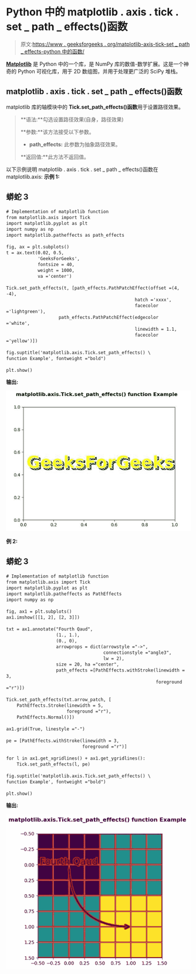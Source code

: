 # Python 中的 matplotlib . axis . tick . set _ path _ effects()函数

> 原文:[https://www . geeksforgeeks . org/matplotlib-axis-tick-set _ path _ effects-python 中的函数/](https://www.geeksforgeeks.org/matplotlib-axis-tick-set_path_effects-function-in-python/)

[**Matplotlib**](https://www.geeksforgeeks.org/python-introduction-matplotlib/) 是 Python 中的一个库，是 NumPy 库的数值-数学扩展。这是一个神奇的 Python 可视化库，用于 2D 数组图，并用于处理更广泛的 SciPy 堆栈。

## matplotlib . axis . tick . set _ path _ effects()函数

matplotlib 库的轴模块中的 **Tick.set_path_effects()函数**用于设置路径效果。

> **语法:**勾选设置路径效果(自身，路径效果)
> 
> **参数:**该方法接受以下参数。
> 
> *   **path_effects:** 此参数为抽象路径效果。
> 
> **返回值:**此方法不返回值。

以下示例说明 matplotlib . axis . tick . set _ path _ effects()函数在 matplotlib.axis:
**示例 1:**

## 蟒蛇 3

```
# Implementation of matplotlib function
from matplotlib.axis import Tick
import matplotlib.pyplot as plt  
import numpy as np  
import matplotlib.patheffects as path_effects  

fig, ax = plt.subplots()  
t = ax.text(0.02, 0.5,  
            'GeeksForGeeks',  
            fontsize = 40,   
            weight = 1000,   
            va ='center')  

Tick.set_path_effects(t, [path_effects.PathPatchEffect(offset =(4, -4),  
                                                 hatch ='xxxx',  
                                                 facecolor ='lightgreen'),  
                    path_effects.PathPatchEffect(edgecolor ='white',   
                                                 linewidth = 1.1,  
                                                 facecolor ='yellow')])

fig.suptitle('matplotlib.axis.Tick.set_path_effects() \
function Example', fontweight ="bold")  

plt.show() 
```

**输出:**

![](img/f234577fba6404bab8d6e711411e6a9d.png)

**例 2:**

## 蟒蛇 3

```
# Implementation of matplotlib function
from matplotlib.axis import Tick
import matplotlib.pyplot as plt  
import matplotlib.patheffects as PathEffects  
import numpy as np  

fig, ax1 = plt.subplots()  
ax1.imshow([[1, 2], [2, 3]])  

txt = ax1.annotate("Fourth Qaud",  
                   (1., 1.),  
                   (0., 0),  
                   arrowprops = dict(arrowstyle ="->",  
                                     connectionstyle ="angle3",  
                                     lw = 2),  
                   size = 20, ha ="center",  
                   path_effects =[PathEffects.withStroke(linewidth = 3,  
                                                         foreground ="r")])  

Tick.set_path_effects(txt.arrow_patch, [  
    PathEffects.Stroke(linewidth = 5,   
                       foreground ="r"),  
    PathEffects.Normal()])  

ax1.grid(True, linestyle ="-")  

pe = [PathEffects.withStroke(linewidth = 3,  
                             foreground ="r")]  

for l in ax1.get_xgridlines() + ax1.get_ygridlines():  
    Tick.set_path_effects(l, pe) 

fig.suptitle('matplotlib.axis.Tick.set_path_effects() \
function Example', fontweight ="bold")  

plt.show() 
```

**输出:**

![](img/cacd0adf9a036c77d2ba232ac45d756e.png)